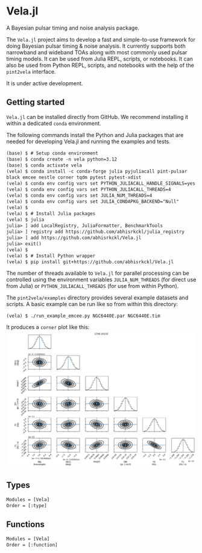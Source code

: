 # Vela.jl

A Bayesian pulsar timing and noise analysis package.

The `Vela.jl` project aims to develop a fast and simple-to-use framework for doing Bayesian
pulsar timing & noise analysis. It currently supports both narrowband and wideband TOAs along 
with most commonly used pulsar timing models. It can be used from Julia REPL, scripts, or 
notebooks. It can also be used from Python REPL, scripts, and notebooks with the help of the 
`pint2vela` interface.

It is under active development.

## Getting started

`Vela.jl` can be installed directly from GitHub. We recommend installing it within a dedicated 
`conda` environment.

The following commands install the Python and Julia packages that are needed for developing Vela.jl and running the examples and tests.

```
(base) $ # Setup conda environment
(base) $ conda create -n vela python=3.12
(base) $ conda activate vela
(vela) $ conda install -c conda-forge julia pyjuliacall pint-pulsar black emcee nestle corner tqdm pytest pytest-xdist
(vela) $ conda env config vars set PYTHON_JULIACALL_HANDLE_SIGNALS=yes
(vela) $ conda env config vars set PYTHON_JULIACALL_THREADS=4
(vela) $ conda env config vars set JULIA_NUM_THREADS=4
(vela) $ conda env config vars set JULIA_CONDAPKG_BACKEND="Null"
(vela) $ 
(vela) $ # Install Julia packages
(vela) $ julia
julia> ] add LocalRegistry, JuliaFormatter, BenchmarkTools
julia> ] registry add https://github.com/abhisrkckl/julia_registry
julia> ] add https://github.com/abhisrkckl/Vela.jl
julia> exit()
(vela) $ 
(vela) $ # Install Python wrapper
(vela) $ pip install git+https://github.com/abhisrkckl/Vela.jl
```

The number of threads available to `Vela.jl` for parallel processing can be controlled 
using the environment variables `JULIA_NUM_THREADS` (for direct use from Julia) or `PYTHON_JULIACALL_THREADS` (for use from within Python).

The `pint2vela/examples` directory provides several example datasets and scripts.
A basic example can be run like so from within this directory:
```
(vela) $ ./run_example_emcee.py NGC6440E.par NGC6440E.tim
```
It produces a `corner` plot like this:
![NGC6440E_posterior](../images/NGC6440E_posterior.png)

## Types
```@autodocs
Modules = [Vela]
Order = [:type]
```

## Functions
```@autodocs
Modules = [Vela]
Order = [:function]
```